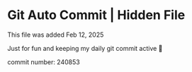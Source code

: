 # Git Auto Commit | Hidden File

This file was added Feb 12, 2025

Just for fun and keeping my daily git commit active 🤪

commit number: 240853
